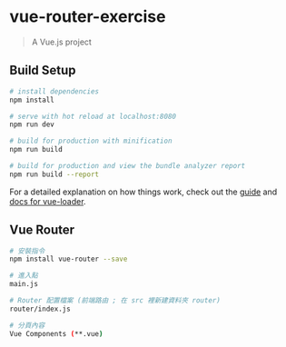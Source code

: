 # vue-router-exercise

> A Vue.js project

## Build Setup

``` bash
# install dependencies
npm install

# serve with hot reload at localhost:8080
npm run dev

# build for production with minification
npm run build

# build for production and view the bundle analyzer report
npm run build --report
```

For a detailed explanation on how things work, check out the [guide](http://vuejs-templates.github.io/webpack/) and [docs for vue-loader](http://vuejs.github.io/vue-loader).

## Vue Router

``` bash
# 安裝指令
npm install vue-router --save

# 進入點
main.js

# Router 配置檔案 (前端路由 ; 在 src 裡新建資料夾 router)
router/index.js

# 分頁內容
Vue Components (**.vue)
